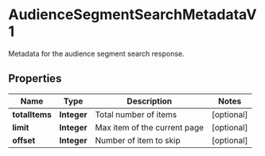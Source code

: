 

# AudienceSegmentSearchMetadataV1

Metadata for the audience segment search response.

## Properties

Name | Type | Description | Notes
------------ | ------------- | ------------- | -------------
**totalItems** | **Integer** | Total number of items |  [optional]
**limit** | **Integer** | Max item of the current page |  [optional]
**offset** | **Integer** | Number of item to skip |  [optional]



